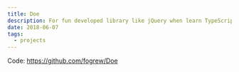 ```yaml
---
title: Doe
description: For fun developed library like jQuery when learn TypeScript
date: 2018-06-07
tags:
  - projects
---
```


Code: https://github.com/fogrew/Doe
